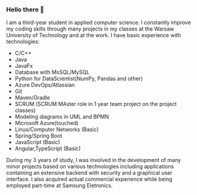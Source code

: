 ### Hello there 👋

I am a third-year student in applied computer science.
I constantly improve my coding skills through many projects in my classes at the Warsaw University of Technology and at the work.
I have basic experience with technologies:

- C/C++
- Java
- JavaFx
- Database with MsSQL/MySQL
- Python for DataScientist(NumPy, Pandas and other)
- Azure DevOps/Atlassian
- Git
- Maven/Gradle
- SCRUM (SCRUM MAster role in 1 year team project on the project classes)
- Modeling diagrams in UML and BPMN 
- Microsoft Azure(touched)
- Linux/Computer Networks (Basic)
- Spring/Spring Boot
- JavaScript (Basic)
- Angular,TypeScript (Basic)

During my 3 years of study, I was involved in the development of many minor projects based on various technologies including applications containing an extensive backend with security and a graphical user interface. I also acquired actual commercial experience while being employed part-time at Samsung Eletronics.  

<!--
**sebastiangrosfeld/sebastiangrosfeld** is a ✨ _special_ ✨ repository because its `README.md` (this file) appears on your GitHub profile.

Here are some ideas to get you started:

- 🔭 I’m currently working on ...
- 🌱 I’m currently learning ...
- 👯 I’m looking to collaborate on ...
- 🤔 I’m looking for help with ...
- 💬 Ask me about ...
- 📫 How to reach me: ...
- 😄 Pronouns: ...
- ⚡ Fun fact: ...
-->
